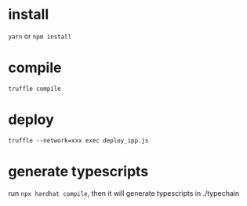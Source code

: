 # install
`yarn` or `npm install`

# compile
`truffle compile`

# deploy
`truffle --network=xxx exec deploy_ipp.js`

# generate typescripts
run `npx hardhat compile`, then it will generate typescripts in ./typechain